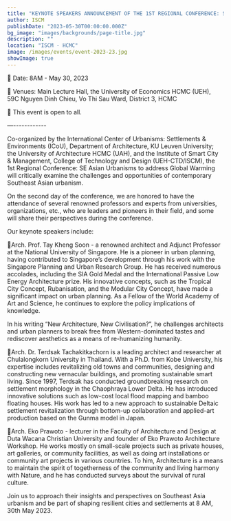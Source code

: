 ```yaml
---
title: "KEYNOTE SPEAKERS ANNOUNCEMENT OF THE 1ST REGIONAL CONFERENCE: SOUTH EAST ASIAN URBANISMS TO ADDRESS GLOBAL WARMING"
author: ISCM
publishDate: "2023-05-30T00:00:00.000Z"
bg_image: "images/backgrounds/page-title.jpg"
description: "" 
location: "ISCM - HCMC"
image: /images/events/event-2023-23.jpg
showImage: true
---
```

🌳 Date: 8AM - May 30, 2023

🌳 Venues: Main Lecture Hall, the University of Economics HCMC (UEH), 59C Nguyen Dinh Chieu, Vo Thi Sau Ward, District 3, HCMC

🌳 This event is open to all.

—------------

Co-organized by the International Center of Urbanisms: Settlements & Environments (ICoU), Department of Architecture, KU Leuven University; the University of Architecture HCMC (UAH), and the Institute of Smart City & Management, College of Technology and Design (UEH-CTD/ISCM), the 1st Regional Conference: SE Asian Urbanisms to address Global Warming will critically examine the challenges and opportunities of contemporary Southeast Asian urbanism.

On the second day of the conference, we are honored to have the attendance of several renowned professors and experts from universities, organizations, etc., who are leaders and pioneers in their field, and some will share their perspectives during the conference.

Our keynote speakers include:

🌲Arch. Prof. Tay Kheng Soon - a renowned architect and Adjunct Professor at the National University of Singapore. He is a pioneer in urban planning, having contributed to Singapore’s development through his work with the Singapore Planning and Urban Research Group. He has received numerous accolades, including the SIA Gold Medal and the International Passive Low Energy Architecture prize. His innovative concepts, such as the Tropical City Concept, Rubanisation, and the Modular City Concept, have made a significant impact on urban planning. As a Fellow of the World Academy of Art and Science, he continues to explore the policy implications of knowledge.

In his writing “New Architecture, New Civilisation?”, he challenges architects and urban planners to break free from Western-dominated tastes and rediscover aesthetics as a means of re-humanizing humanity.

🌲Arch. Dr. Terdsak Tachakitkachorn is a leading architect and researcher at Chulalongkorn University in Thailand. With a Ph.D. from Kobe University, his expertise includes revitalizing old towns and communities, designing and constructing new vernacular buildings, and promoting sustainable smart living. Since 1997, Terdsak has conducted groundbreaking research on settlement morphology in the Chaophraya Lower Delta. He has introduced innovative solutions such as low-cost local flood mapping and bamboo floating houses. His work has led to a new approach to sustainable Deltaic settlement revitalization through bottom-up collaboration and applied-art production based on the Gunma model in Japan.

🌲Arch. Eko Prawoto - lecturer in the Faculty of Architecture and Design at Duta Wacana Christian University and founder of Eko Prawoto Architecture Workshop. He works mostly on small-scale projects such as private houses, art galleries, or community facilities, as well as doing art installations or community art projects in various countries. To him, Architecture is a means to maintain the spirit of togetherness of the community and living harmony with Nature, and he has conducted surveys about the survival of rural culture.

Join us to approach their insights and perspectives on Southeast Asia urbanism and be part of shaping resilient cities and settlements at 8 AM, 30th May 2023.